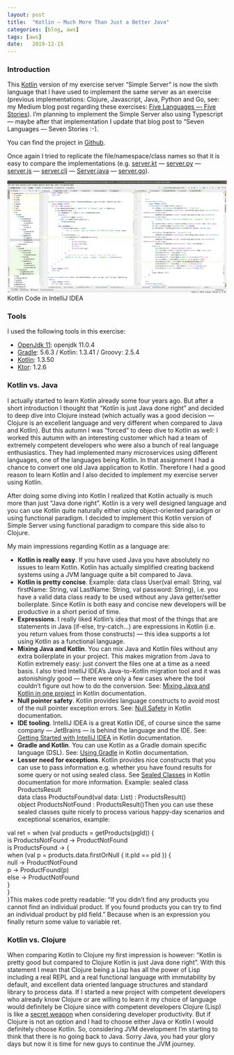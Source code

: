```yaml
---
layout:	post
title:	"Kotlin — Much More Than Just a Better Java"
categories: [blog, aws]
tags: [aws]
date:	2019-12-15
---
```


### Introduction

This [Kotlin](https://kotlinlang.org/) version of my exercise server “Simple Server” is now the sixth language that I have used to implement the same server as an exercise (previous implementations: Clojure, Javascript, Java, Python and Go, see: my Medium blog post regarding these exercises: [Five Languages — Five Stories](https://medium.com/@kari.marttila/five-languages-five-stories-1afd7b0b583f)). I’m planning to implement the Simple Server also using Typescript — maybe after that implementation I update that blog post to “Seven Languages — Seven Stories :-).

You can find the project in [Github](https://github.com/karimarttila/kotlin/tree/master/webstore-demo/simple-server).

Once again I tried to replicate the file/namespace/class names so that it is easy to compare the implementations (e.g. [server.kt](https://github.com/karimarttila/kotlin/blob/master/webstore-demo/simple-server/src/main/kotlin/simpleserver/webserver/server.kt) — [server.py](https://github.com/karimarttila/python/blob/master/webstore-demo/simple-server/simpleserver/webserver/server.py) — [server.js](https://github.com/karimarttila/javascript/blob/master/webstore-demo/simple-server/src/webserver/server.js) — [server.clj](https://github.com/karimarttila/clojure/blob/master/clj-ring-cljs-reagent-demo/simple-server/src/simpleserver/webserver/server.clj) — [Server.java](https://github.com/karimarttila/java/blob/master/webstore-demo/simple-server/src/main/java/simpleserver/webserver/Server.java) — [server.go](https://github.com/karimarttila/go/blob/master/simpleserver/app/webserver/server.go)).

![](/img/1*Dv1ILvHGgp6CCVib6_ErZw.png)Kotlin Code in IntelliJ IDEA

### Tools

I used the following tools in this exercise:

* [OpenJdk 11](http://openjdk.java.net/): openjdk 11.0.4
* [Gradle](https://gradle.org/): 5.6.3 / Kotlin: 1.3.41 / Groovy: 2.5.4
* [Kotlin](https://kotlinlang.org/): 1.3.50
* [Ktor](https://ktor.io/): 1.2.6
### Kotlin vs. Java

I actually started to learn Kotlin already some four years ago. But after a short introduction I thought that “Kotlin is just Java done right” and decided to deep dive into Clojure instead (which actually was a good decision — Clojure is an excellent language and very different when compared to Java and Kotlin). But this autumn I was “forced” to deep dive to Kotlin as well: I worked this autumn with an interesting customer which had a team of extremely competent developers who were also a bunch of real language enthusiastics. They had implemented many microservices using different languages, one of the languages being Kotlin. In that assignment I had a chance to convert one old Java application to Kotlin. Therefore I had a good reason to learn Kotlin and I also decided to implement my exercise server using Kotlin.

After doing some diving into Kotlin I realized that Kotlin actually is much more than just “Java done right”. Kotlin is a very well designed language and you can use Kotlin quite naturally either using object-oriented paradigm or using functional paradigm. I decided to implement this Kotlin version of Simple Server using functional paradigm to compare this side also to Clojure.

My main impressions regarding Kotlin as a language are:

* **Kotlin is really easy**. If you have used Java you have absolutely no issues to learn Kotlin. Kotlin has actually simplified creating backend systems using a JVM language quite a bit compared to Java.
* **Kotlin is pretty concise**. Example: data class User(val email: String, val firstName: String, val LastName: String, val password: String), i.e. you have a valid data class ready to be used without any Java getter/setter boilerplate. Since Kotlin is both easy and concise new developers will be productive in a short period of time.
* **Expressions**. I really liked Kotlin’s idea that most of the things that are statements in Java (if-else, try-catch…) are expressions in Kotlin (i.e. you return values from those constructs) — this idea supports a lot using Kotlin as a functional language.
* **Mixing Java and Kotlin**. You can mix Java and Kotlin files without any extra boilerplate in your project. This makes migration from Java to Kotlin extremely easy: just convert the files one at a time as a need basis. I also tried IntelliJ IDEA’s Java-to-Kotlin migration tool and it was astonishingly good — there were only a few cases where the tool couldn’t figure out how to do the conversion. See: [Mixing Java and Kotlin in one project](https://kotlinlang.org/docs/tutorials/mixing-java-kotlin-intellij.html) in Kotlin documentation.
* **Null pointer safety**. Kotlin provides language constructs to avoid most of the null pointer exception errors. See: [Null Safety](https://kotlinlang.org/docs/reference/null-safety.html) in Kotlin documentation.
* **IDE tooling**. IntelliJ IDEA is a great Kotlin IDE, of course since the same company — JetBrains — is behind the language and the IDE. See: [Getting Started with IntelliJ IDEA](https://kotlinlang.org/docs/tutorials/getting-started.html) in Kotlin documentation.
* **Gradle and Kotlin**. You can use Kotlin as a Gradle domain specific language (DSL). See: [Using Gradle](https://kotlinlang.org/docs/reference/using-gradle.html) in Kotlin documentation.
* **Lesser need for exceptions**. Kotlin provides nice constructs that you can use to pass information e.g. whether you have found results for some query or not using sealed class. See [Sealed Classes](https://kotlinlang.org/docs/reference/sealed-classes.html) in Kotlin documentation for more information. Example:
sealed class ProductsResult  
data class ProductsFound(val data: List<Product>) : ProductsResult()  
object ProductsNotFound : ProductsResult()Then you can use these sealed classes quite nicely to process various happy-day scenarios and exceptional scenarios, example:

val ret = when (val products = getProducts(pgId)) {  
 is ProductsNotFound -> ProductNotFound  
 is ProductsFound -> {  
 when (val p = products.data.firstOrNull { it.pId == pId }) {  
 null -> ProductNotFound  
 p -> ProductFound(p)  
 else -> ProductNotFound  
 }  
 }  
 }This makes code pretty readable: “If you didn’t find any products you cannot find an individual product. If you found products you can try to find an individual product by pId field.” Because when is an expression you finally return some value to variable ret.

### Kotlin vs. Clojure

When comparing Kotlin to Clojure my first impression is however: “Kotlin is pretty good but compared to Clojure Kotlin is just Java done right”. With this statement I mean that Clojure being a Lisp has all the power of Lisp including a real REPL and a real functional language with immutability by default, and excellent data oriented language structures and standard library to process data. If I started a new project with competent developers who already know Clojure or are willing to learn it my choice of language would definitely be Clojure since with competent developers Clojure (Lisp) is like a [secret weapon](http://www.paulgraham.com/avg.html) when considering developer productivity. But if Clojure is not an option and I had to choose either Java or Kotlin I would definitely choose Kotlin. So, considering JVM development I’m starting to think that there is no going back to Java. Sorry Java, you had your glory days but now it is time for new guys to continue the JVM journey.

  